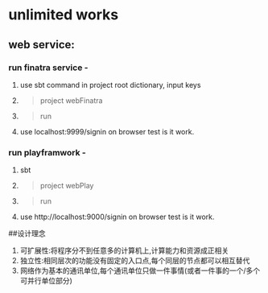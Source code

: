 # unlimited works
## web service:
### run finatra service -
1. use sbt command in project root dictionary, input keys
2. >project webFinatra
3. >run
4. use localhost:9999/signin on browser test is it work.

### run playframwork -
1. sbt
2. >project webPlay
3. >run
4. use http://localhost:9000/signin on browser test is it work.

##设计理念
1. 可扩展性:将程序分不到任意多的计算机上,计算能力和资源成正相关
2. 独立性:相同层次的功能没有固定的入口点,每个同层的节点都可以相互替代
3. 网络作为基本的通讯单位,每个通讯单位只做一件事情(或者一件事的一个/多个可并行单位部分)